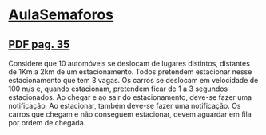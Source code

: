 # [AulaSemaforos](https://github.com/Maicaoxd/Sistemas-Operacionais-I/tree/main/AulaSemaforos)

## [PDF pag. 35](https://leandrocolevati.com.br/downloadmateriais?idFile=0ByaHylR4Cic0UUlCRTRXT0lDNmM&arquivo=05_-_Semaforos.pdf)

Considere que 10 automóveis se deslocam de lugares distintos, distantes de 1Km a 2km de um estacionamento. Todos pretendem estacionar nesse estacionamento que tem 3 vagas. Os carros se deslocam em velocidade de 100 m/s e, quando estacionam, pretendem ficar de 1 a 3 segundos estacionados. Ao chegar e ao sair do estacionamento, deve-se fazer uma notificação. Ao estacionar, também deve-se fazer uma notificação. Os carros que chegam e não conseguem estacionar, devem aguardar em fila por ordem de chegada.